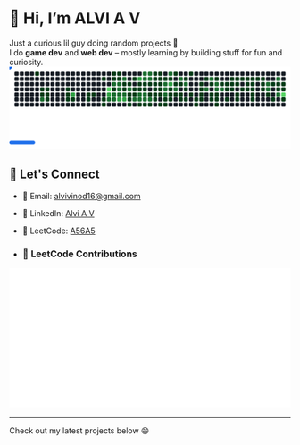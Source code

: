 # 👋 Hi, I’m ALVI A V

Just a curious lil guy doing random projects 👾  
I do **game dev** and **web dev** – mostly learning by building stuff for fun and curiosity.
<img alt="Breakout Game" src="dark.svg" />

## 🔗 Let's Connect

- 📧 Email: [alvivinod16@gmail.com](mailto:alvivinod16@gmail.com)  
- 💼 LinkedIn: [Alvi A V](https://linkedin.com/in/alvi-av)
- 🧠 LeetCode: [A56A5](https://leetcode.com/u/A56A5/)

- ### 🧠 LeetCode Contributions
![LeetCode Metrics](./metrics.plugin.leetcode.svg)

---

Check out my latest projects below 😄

